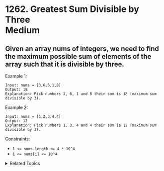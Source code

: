 # 1262. Greatest Sum Divisible by Three<br> Medium

## Given an array nums of integers, we need to find the maximum possible sum of elements of the array such that it is divisible by three.

Example 1:

```
Input: nums = [3,6,5,1,8]
Output: 18
Explanation: Pick numbers 3, 6, 1 and 8 their sum is 18 (maximum sum divisible by 3).
```

Example 2:

```
Input: nums = [1,2,3,4,4]
Output: 12
Explanation: Pick numbers 1, 3, 4 and 4 their sum is 12 (maximum sum divisible by 3).
```

Constraints:

- `1 <= nums.length <= 4 * 10^4`
- `1 <= nums[i] <= 10^4`

<details>

<summary> Related Topics </summary>

-   `Dynamic Programming`
-   `Greedy`

</details>